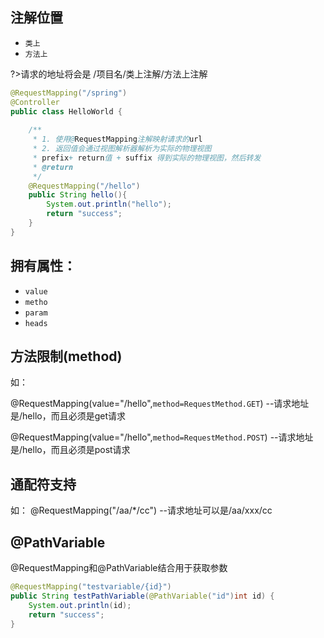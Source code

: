 ## 注解位置
- `类上`
- `方法上`

?>请求的地址将会是   /项目名/类上注解/方法上注解

```java
@RequestMapping("/spring")
@Controller
public class HelloWorld {
	
	/**
	 * 1. 使用@RequestMapping注解映射请求的url
	 * 2. 返回值会通过视图解析器解析为实际的物理视图 
	 * prefix+ return值 + suffix 得到实际的物理视图，然后转发
	 * @return
	 */
	@RequestMapping("/hello")
	public String hello(){
		System.out.println("hello");
		return "success";
	}
}
```

## 拥有属性：
   - `value`
   - `metho`
   - `param`
   - `heads`

## 方法限制(method)
  如：
  
@RequestMapping(value="/hello",`method=RequestMethod.GET`)   --请求地址是/hello，而且必须是get请求

@RequestMapping(value="/hello",`method=RequestMethod.POST`)  --请求地址是/hello，而且必须是post请求

## 通配符支持
如：
@RequestMapping("/aa/*/cc")   --请求地址可以是/aa/xxx/cc

## @PathVariable

@RequestMapping和@PathVariable结合用于获取参数

```java
@RequestMapping("testvariable/{id}")
public String testPathVariable(@PathVariable("id")int id) {
    System.out.println(id);
    return "success";
}
```
